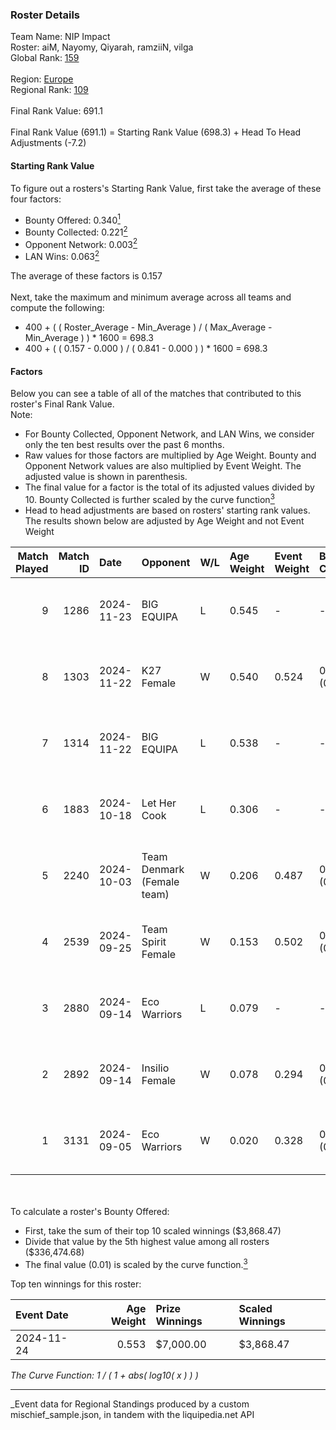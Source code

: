 ### Roster Details<br />
Team Name: NIP Impact<br />
Roster: aiM, Nayomy, Qiyarah, ramziiN, vilga<br />
Global Rank: [159](../../standings_global_2025_03_01.md)<br />
<br />
Region: [Europe]( ../../standings_europe_2025_03_01.md)<br />
Regional Rank: [109]( ../../standings_europe_2025_03_01.md)<br />
<br />
Final Rank Value:  691.1<br />
<br />
Final Rank Value (691.1) = Starting Rank Value (698.3) + Head To Head Adjustments (-7.2)<br />

#### Starting Rank Value<br />
To figure out a rosters's Starting Rank Value, first take the average of these four factors:<br />
- Bounty Offered: 0.340[<sup>1</sup>](#table2)
- Bounty Collected: 0.221[<sup>2</sup>](#table1)
- Opponent Network: 0.003[<sup>2</sup>](#table1)
- LAN Wins: 0.063[<sup>2</sup>](#table1)

The average of these factors is 0.157<br />
<br />
Next, take the maximum and minimum average across all teams and compute the following:<br />
- 400 + ( ( Roster_Average - Min_Average ) / ( Max_Average - Min_Average ) ) * 1600 = 698.3
- 400 + ( ( 0.157 - 0.000 ) / ( 0.841 - 0.000 ) ) * 1600 = 698.3


#### Factors<br />
Below you can see a table of all of the matches that contributed to this roster's Final Rank Value.<br />
Note:<br />

- For Bounty Collected, Opponent Network, and LAN Wins, we consider only the ten best results over the past 6 months.
- Raw values for those factors are multiplied by Age Weight. Bounty and Opponent Network values are also multiplied by Event Weight. The adjusted value is shown in parenthesis.
- The final value for a factor is the total of its adjusted values divided by 10. Bounty Collected is further scaled by the curve function[<sup>3</sup>](#curveFunction)
- Head to head adjustments are based on rosters' starting rank values. The results shown below are adjusted by Age Weight and not Event Weight
<span id="table1"></span><br />


| Match Played | Match ID | Date       | Opponent                   | W/L | Age Weight | Event Weight | Bounty Collected | Opponent Network | LAN Wins  | H2H Adj. | Roster                               |
| -: | -: | :- | :- | :- | :- | :- | :- | :- | :- | -: | :- |
|            9 |     1286 | 2024-11-23 | BIG EQUIPA                 | L   | 0.545      | -            | -                | -                | -         |    -7.07 | aiM, Nayomy, Qiyarah, ramziiN, vilga |
|            8 |     1303 | 2024-11-22 | K27 Female                 | W   | 0.540      | 0.524        | 0.007 (0.002)    | 0.052 (0.015)    | 1 (0.540) |     7.87 | aiM, Nayomy, Qiyarah, ramziiN, vilga |
|            7 |     1314 | 2024-11-22 | BIG EQUIPA                 | L   | 0.538      | -            | -                | -                | -         |    -7.05 | aiM, Nayomy, Qiyarah, ramziiN, vilga |
|            6 |     1883 | 2024-10-18 | Let Her Cook               | L   | 0.306      | -            | -                | -                | -         |    -5.86 | aiM, Nayomy, Qiyarah, ramziiN, vilga |
|            5 |     2240 | 2024-10-03 | Team Denmark (Female team) | W   | 0.206      | 0.487        | 0.008 (0.001)    | 0.067 (0.007)    | 0 (0.000) |     3.14 | aiM, Nayomy, Qiyarah, ramziiN, vilga |
|            4 |     2539 | 2024-09-25 | Team Spirit Female         | W   | 0.153      | 0.502        | 0.002 (0.000)    | 0.046 (0.004)    | 0 (0.000) |     1.86 | aiM, Nayomy, Qiyarah, ramziiN, vilga |
|            3 |     2880 | 2024-09-14 | Eco Warriors               | L   | 0.079      | -            | -                | -                | -         |    -0.90 | aiM, Nayomy, Qiyarah, ramziiN, vilga |
|            2 |     2892 | 2024-09-14 | Insilio Female             | W   | 0.078      | 0.294        | 0.000 (0.000)    | 0.000 (0.000)    | 0 (0.000) |     0.39 | aiM, Nayomy, Qiyarah, ramziiN, vilga |
|            1 |     3131 | 2024-09-05 | Eco Warriors               | W   | 0.020      | 0.328        | 0.022 (0.000)    | 0.191 (0.001)    | 0 (0.000) |     0.39 | aiM, Nayomy, Qiyarah, ramziiN, vilga |

<br />
<span id="table2"></span><br />
To calculate a roster's Bounty Offered:<br />

- First, take the sum of their top 10 scaled winnings ($3,868.47)
- Divide that value by the 5th highest value among all rosters ($336,474.68)
- The final value (0.01) is scaled by the curve function.[<sup>3</sup>](#curveFunction)

Top ten winnings for this roster:<br />

| Event Date | Age Weight | Prize Winnings | Scaled Winnings |
| :- | -: | :- | :- |
| 2024-11-24 |      0.553 | $7,000.00      | $3,868.47       |


<span id="curveFunction"></span>_The Curve Function: 1 / ( 1 + abs( log10( x ) ) )_<br />

---
_Event data for Regional Standings produced by a custom mischief_sample.json, in tandem with the liquipedia.net API<br />
